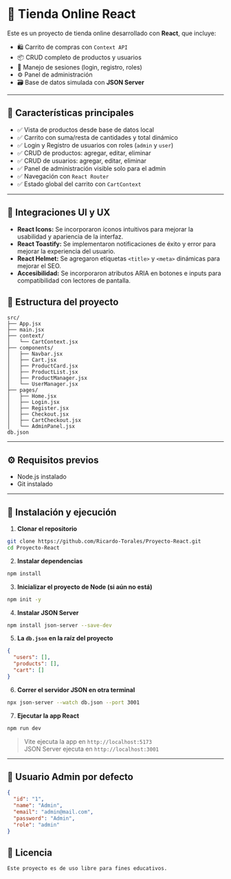 # 🛒 Tienda Online React

Este es un proyecto de tienda online desarrollado con **React**, que incluye:

- 🛍️ Carrito de compras con `Context API`
- 📦 CRUD completo de productos y usuarios
- 👥 Manejo de sesiones (login, registro, roles)
- ⚙️ Panel de administración
- 🗃️ Base de datos simulada con **JSON Server**

---

## 🚀 Características principales

- ✅ Vista de productos desde base de datos local
- ✅ Carrito con suma/resta de cantidades y total dinámico
- ✅ Login y Registro de usuarios con roles (`admin` y `user`)
- ✅ CRUD de productos: agregar, editar, eliminar
- ✅ CRUD de usuarios: agregar, editar, eliminar
- ✅ Panel de administración visible solo para el admin
- ✅ Navegación con `React Router`
- ✅ Estado global del carrito con `CartContext`

---

## 🧩 Integraciones UI y UX

- **React Icons:** Se incorporaron íconos intuitivos para mejorar la usabilidad y apariencia de la interfaz.
- **React Toastify:** Se implementaron notificaciones de éxito y error para mejorar la experiencia del usuario.
- **React Helmet:** Se agregaron etiquetas `<title>` y `<meta>` dinámicas para mejorar el SEO.
- **Accesibilidad:** Se incorporaron atributos ARIA en botones e inputs para compatibilidad con lectores de pantalla.

## 📁 Estructura del proyecto

```
src/
├── App.jsx
├── main.jsx
├── context/
│   └── CartContext.jsx
├── components/
│   ├── Navbar.jsx
│   ├── Cart.jsx
│   ├── ProductCard.jsx
│   ├── ProductList.jsx
│   ├── ProductManager.jsx
│   └── UserManager.jsx
├── pages/
│   ├── Home.jsx
│   ├── Login.jsx
│   ├── Register.jsx
│   ├── Checkout.jsx
│   ├── CartCheckout.jsx
│   └── AdminPanel.jsx
db.json
```

---

## ⚙️ Requisitos previos

- Node.js instalado
- Git instalado

---

## 💽 Instalación y ejecución

1. **Clonar el repositorio**

```bash
git clone https://github.com/Ricardo-Torales/Proyecto-React.git
cd Proyecto-React
```

2. **Instalar dependencias**

```bash
npm install
```

3. **Inicializar el proyecto de Node (si aún no está)**

```bash
npm init -y
```

4. **Instalar JSON Server**

```bash
npm install json-server --save-dev
```

5. **La `db.json` en la raíz del proyecto**

```json
{
  "users": [],
  "products": [],
  "cart": []
}
```

6. **Correr el servidor JSON en otra terminal**

```bash
npx json-server --watch db.json --port 3001
```

7. **Ejecutar la app React**

```bash
npm run dev
```

> Vite ejecuta la app en `http://localhost:5173`  
> JSON Server ejecuta en `http://localhost:3001`

---

## 👤 Usuario Admin por defecto

```json
{
  "id": "1",
  "name": "Admin",
  "email": "admin@mail.com",
  "password": "Admin",
  "role": "admin"
}
```
## 📄 Licencia

```
Este proyecto es de uso libre para fines educativos.
